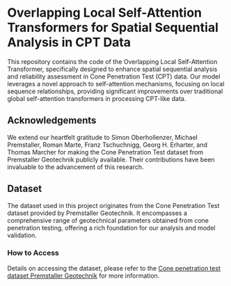 # Overlapping Local Self-Attention Transformers for Spatial Sequential Analysis in CPT Data

This repository contains the code of the Overlapping Local Self-Attention Transformer, specifically designed to enhance spatial sequential analysis and reliability assessment in Cone Penetration Test (CPT) data. Our model leverages a novel approach to self-attention mechanisms, focusing on local sequence relationships, providing significant improvements over traditional global self-attention transformers in processing CPT-like data.

## Acknowledgements

We extend our heartfelt gratitude to Simon Oberhollenzer, Michael Premstaller, Roman Marte, Franz Tschuchnigg, Georg H. Erharter, and Thomas Marcher for making the Cone Penetration Test dataset from Premstaller Geotechnik publicly available. Their contributions have been invaluable to the advancement of this research.

## Dataset

The dataset used in this project originates from the Cone Penetration Test dataset provided by Premstaller Geotechnik. It encompasses a comprehensive range of geotechnical parameters obtained from cone penetration testing, offering a rich foundation for our analysis and model validation.

### How to Access

Details on accessing the dataset, please refer to the [Cone penetration test dataset Premstaller Geotechnik](https://doi.org/10.1016/j.dib.2020.106618) for more information.
